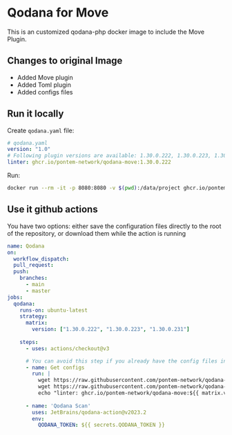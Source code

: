 # Qodana for Move

This is an customized qodana-php docker image to include the Move Plugin.

## Changes to original Image

- Added Move plugin
- Added Toml plugin
- Added configs files

## Run it locally

Create `qodana.yaml` file:

```yaml
# qodana.yaml
version: "1.0"
# Following plugin versions are available: 1.30.0.222, 1.30.0.223, 1.30.0.231
linter: ghcr.io/pontem-network/qodana-move:1.30.0.222
```

Run:

```bash
docker run --rm -it -p 8080:8080 -v $(pwd):/data/project ghcr.io/pontem-network/qodana-move:1.30.0.222 --show-report
```

## Use it github actions

You have two options: either save the configuration files directly to the root of the repository, or download them while the action is running

```yaml
name: Qodana
on:
  workflow_dispatch:
  pull_request:
  push:
    branches:
      - main
      - master
jobs:
  qodana:
    runs-on: ubuntu-latest
    strategy:
      matrix:
        version: ["1.30.0.222", "1.30.0.223", "1.30.0.231"]
    
    steps:
      - uses: actions/checkout@v3

      # You can avoid this step if you already have the config files in your repo
      - name: Get configs
        run: |
          wget https://raw.githubusercontent.com/pontem-network/qodana-move/main/config/qodana-inspections-profile.xml
          wget https://raw.githubusercontent.com/pontem-network/qodana-move/main/config/qodana.yaml
          echo "linter: ghcr.io/pontem-network/qodana-move:${{ matrix.version }}" >> qodana.yaml
      
      - name: 'Qodana Scan'
        uses: JetBrains/qodana-action@v2023.2
        env:
          QODANA_TOKEN: ${{ secrets.QODANA_TOKEN }}
```